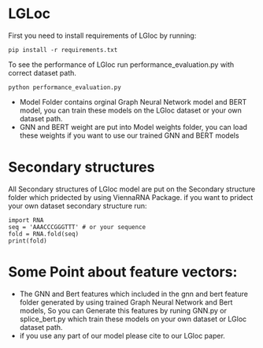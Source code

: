 # LGLoc
First you need to install requirements of LGloc by running:
```
pip install -r requirements.txt

```
To see the performance of LGloc run performance_evaluation.py with correct dataset path.

``` 
python performance_evaluation.py

```
- Model Folder contains orginal Graph Neural Network model and BERT model, you can train these models on the LGloc dataset or your own dataset path.
- GNN and BERT weight are put into Model weights folder, you can load these weights if you want to use our trained GNN and BERT models
# Secondary structures
All Secondary structures of LGloc model are put on the Secondary structure folder which pridected by using ViennaRNA Package. if you want to pridect your own dataset secondary structure run:

```
import RNA
seq = 'AAACCCGGGTTT' # or your sequence
fold = RNA.fold(seq)
print(fold)
```
# Some Point about feature vectors:
- The GNN and Bert features which included in the gnn and bert feature folder generated by using trained Graph Neural Network and Bert models, So you can Generate this features by runing GNN.py or splice_bert.py which train these models on your own dataset or LGloc dataset path.
- if you use any part of our model please cite to our LGloc paper.
   
